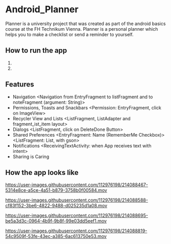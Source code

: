 # Android_Planner
Planner is a university project that was created as part of the android basics course at the FH Technikum Vienna.
Planner is a personal planner which helps you to make a checklist or send a reminder to yourself.

## How to run the app
1.
2.

## Features
- Navigation <Navigation from EntryFragment to listFragment and to noteFragment (argument: String)>
- Permissions, Toasts and Snackbars <Permission: EntryFragment, click on ImageView>
- Recycler View and Lists <ListFragment, ListAdapter and fragment_ist_item layout>
- Dialogs <ListFragment, click on DeleteDone Button>
- Shared Preferences <EntryFragment: Name (RememberMe Checkbox)> <ListFragment: List, with gson>
- Notifications <ReceivingTextActivity: when App receives text with intent>
- Sharing is Caring

## How the app looks like

https://user-images.githubusercontent.com/112976198/214088467-5314e8ce-a5ce-4a51-b879-3758b0f00584.mov

https://user-images.githubusercontent.com/112976198/214088588-cf83f152-3be6-4822-9488-d025235d1a08.mov

https://user-images.githubusercontent.com/112976198/214088695-be5a3d3c-0964-4b9f-9b8f-99e03dd5eef1.mov

https://user-images.githubusercontent.com/112976198/214088819-54c9509f-53fe-43ec-a385-6ac613750e53.mov

